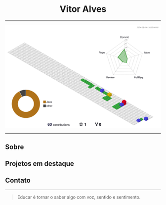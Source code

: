 <h1 align="center">Vitor Alves</h1>

<p align="center">
  
</p>

---

![](./profile-3d-contrib/profile-gitblock.svg)

---

## Sobre



## Projetos em destaque



## Contato



---

> Educar é tornar o saber algo com voz, sentido e sentimento.

